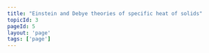 ```yaml
---
title: "Einstein and Debye theories of specific heat of solids"
topicId: 3
pageId: 5
layout: 'page'
tags: ['page']
---
```

